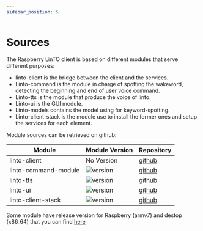 ```yaml
---
sidebar_position: 5
---
```

# Sources
The Raspberry LinTO client is based on different modules that serve different purposes:

* linto-client is the bridge between the client and the services.
* Linto-command is the module in charge of spotting the wakeword, detecting the beginning and end of user voice command.
* Linto-tts is the module that produce the voice of linto.
* Linto-ui is the GUI module.
* Linto-models contains the model using for keyword-spotting.
* Linto-client-stack is the module use to install the former ones and setup the services for each element.

Module sources can be retrieved on github:

| Module | Module Version | Repository |
|------- | -------------- | ---------- |
| linto-client | No Version | [github](https://github.com/linto-ai/linto-client) |
| linto-command-module | ![version](https://img.shields.io/github/manifest-json/v/linto-ai/linto-command-module?cacheSeconds=3600) | [github](https://github.com/linto-ai/linto-command-module) |
| linto-tts| ![version](https://img.shields.io/github/manifest-json/v/linto-ai/linto-tts-module?cacheSeconds=3600) | [github](https://github.com/linto-ai/linto-tts-module) |
| linto-ui | ![version](https://img.shields.io/github/manifest-json/v/linto-ai/linto-ui-module?cacheSeconds=3600) | [github](https://github.com/linto-ai/linto-ui-module) |
| linto-client-stack | ![version](https://img.shields.io/github/manifest-json/v/linto-ai/linto-client-stack?cacheSeconds=3600) | [github](https://github.com/linto-ai/linto-client-stack) |


Some module have release version for Raspberry (armv7) and destop (x86_64) that you can find [here](client/rpi_prebuilts) 

